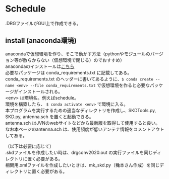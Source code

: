 # Schedule
.DRGファイルがGUI上で作成できる。
## install (anaconda環境)
anacondaで仮想環境を作り、そこで動かす方法（pythonやモジュールのバージョン等が散らからない（仮想環境で閉じる）のでおすすめ）  
anacondaのインストールは[こちら](https://www.anaconda.com/download)  
必要なパッケージは conda_requirements.txt に記載してある。  
conda_requirements.txt のヘッダーに書いてあるように、`$ conda create --name <env> --file conda_requirements.txt` で仮想環境を作ると必要なパッケージがインストールされる。  
\<env> は環境名。例えばschedule。  
環境を構築したら、 `$ conda activate <env>` で環境に入る。  
本プログラムを実行するための適当なディレクトリを作成し、SKDTools.py, SKD.py, antenna.sch を置くと起動できる。  
antenna.sch はJVNのwebサイトなどから最新版を取得して使用すると良い。なお本ページのantenna.sch は、使用頻度が低いアンテナ情報をコメントアウトしてある。

（以下は必要に応じて）  
.skdファイルを作成したい時は、drgconv2020.out の実行ファイルを同じディレクトリに置く必要がある。  
相関用.xmlファイルを作成したいときは、mk_skd.py（穐本さん作成）を同じディレクトリに置く必要がある。
